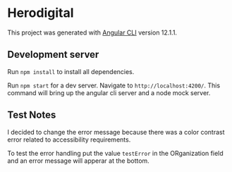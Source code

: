 # Herodigital

This project was generated with [Angular CLI](https://github.com/angular/angular-cli) version 12.1.1.

## Development server

Run `npm install` to install all dependencies.

Run `npm start` for a dev server. Navigate to `http://localhost:4200/`. This command will bring up the angular cli server and a node mock server.

## Test Notes

I decided to change the error message because there was a color contrast error related to accessibility requirements.

To test the error handling put the value `testError` in the ORganization field and an error message will apperar at the bottom.
